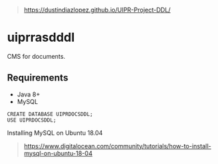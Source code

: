 > https://dustindiazlopez.github.io/UIPR-Project-DDL/

# uiprrasdddl

CMS for documents.

## Requirements

- Java 8+
- MySQL

```MySQL
CREATE DATABASE UIPRDOCSDDL;
USE UIPRDOCSDDL;
```

Installing MySQL on Ubuntu 18.04
> https://www.digitalocean.com/community/tutorials/how-to-install-mysql-on-ubuntu-18-04
